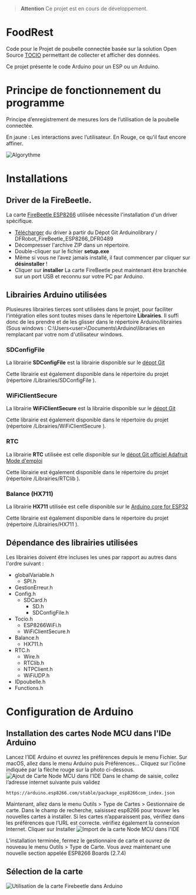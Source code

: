 > **Attention**
> Ce projet est en cours de développement.

# FoodRest
Code pour le Projet de poubelle connectée basée sur la solution Open Source [TOCIO](https://github.com/UBO-Open-factory/TOCIO-Back-office) permettant de collecter et afficher des données.

Ce projet présente le code Arduino pour un ESP ou un Arduino.

# Principe de fonctionnement du programme
Principe d’enregistrement de mesures lors de l’utilisation de la poubelle connectée.

En jaune : Les interactions avec l’utilisateur.
En Rouge, ce qu'il faut encore affiner.

![Algorythme](./Doc/Algorythme.png?raw=true "Algorythme")

# Installations
## Driver de la FireBeetle.
La carte [FireBeetle ESP8266](https://wiki.dfrobot.com/FireBeetle_ESP8266_IOT_Microcontroller_SKU__DFR0489) utilisée nécessite l'installation d'un driver spécifique.
* [Télécharger](https://github.com/Arduinolibrary/DFRobot_FireBeetle_ESP8266_DFR0489/raw/master/CH340%20Driver.zip) du driver à partir du Dépot Git Arduinolibrary / DFRobot_FireBeetle_ESP8266_DFR0489
* Décompresser l'archive ZIP dans un répertoire.
* Double-cliquer sur le fichier **setup.exe**
* Même si vous ne l’avez jamais installé, il faut commencer par cliquer sur **désinstaller** !
* Cliquer sur **installer**
La carte FireBeetle peut maintenant être branchée sur un port USB et reconnu sur votre PC par Arduino.

## Librairies Arduino utilisées
Plusieures librairies tierces sont utilisées dans le projet, pour faciliter l'intégration elles sont toutes mises 
dans le répertoire **Librairies**. 
Il suffi donc de les prendre et de les glisser dans le répertoire Arduino/librairies 
(Sous windows : C:\Users\<user>\Documents\Arduino\libraries en remplacant <user> par votre nom d'utilisateur windows.

### SDConfigFile
La librairie **SDConfigFile** est la librairie disponible sur le [dépot Git](https://github.com/bneedhamia/sdconfigfile)

Cette librairie est également disponible dans le répertoire du projet (répertoire /Librairies/SDConfigFile ).


### WiFiClientSecure
La librairie **WiFiClientSecure** est la librairie disponible sur le [dépot Git](https://github.com/espressif/arduino-esp32/tree/master/libraries/WiFiClientSecure)

Cette librairie est également disponible dans le répertoire du projet (répertoire /Librairies/WiFiClientSecure ).

### RTC
La librairie **RTC** utilisée est celle disponible sur le [dépot Git officiel Adafruit](https://github.com/adafruit/RTClib)
[Mode d'emploi](https://learn.adafruit.com/adafruit-pcf8523-real-time-clock?view=all)

Cette librairie est également disponible dans le répertoire du projet (répertoire /Librairies/RTClib ).

### Balance (HX711)
La librairie **HX711** utilisée est celle disponible sur le [Arduino core for ESP32](https://github.com/espressif/arduino-esp32)

Cette librairie est également disponible dans le répertoire du projet (répertoire /Librairies/HX711 ).

## Dépendance des librairies utilisées
Les librairies doivent être incluses les unes par rapport au autres dans l'ordre suivant :
* globalVariable.h
  * SPI.h
* GestionErreur.h
* Config.h
  * SDCard.h
	* SD.h
    * SDConfigFile.h
* Tocio.h
  * ESP8266WiFi.h
  *  WiFiClientSecure.h
* Balance.h
  * HX711.h
* RTC.h
  * Wire.h
  * RTClib.h
  * NTPClient.h
  * WiFiUDP.h
* IDpoubelle.h
* Functions.h

# Configuration de Arduino
## Installation des cartes Node MCU dans l'IDe Arduino
Lancez l’IDE Arduino et ouvrez les préférences depuis le menu Fichier. Sur macOS, allez dans le menu Arduino puis Préférences… Cliquez sur l’icône indiquée par la flèche rouge sur la photo ci-dessous.
![Ajout de Carte Node MCU dans l'IDE](./Doc/Arduino_1.png?raw=true "IDE")
Dans le champ de saisie, collez l’adresse internet suivante puis validez
```
https://arduino.esp8266.com/stable/package_esp8266com_index.json
```
Maintenant, allez dans le menu Outils > Type de Cartes > Gestionnaire de carte.
Dans le champ de recherche, saisissez esp8266 pour trouver les nouvelles cartes à installer. Si les cartes n’apparaissent pas, vérifiez dans les préférences que l’URL est correcte. vérifiez également la connexion Internet. Cliquer sur Installer
![Import de la carte Node MCU dans l'IDE](./Doc/Arduino_2.png?raw=true "Import")

L’installation terminée, fermez le gestionnaire de carte et ouvrez de nouveau le menu Outils > Type de Carte. 
Vous avez maintenant une nouvelle section appelée ESP8266 Boards (2.7.4)

## Sélection de la carte 
![Utilisation de la carte Firebeetle dans Arduino](./Doc/Arduino_Conf_NodeMCU2.png?raw=true "Utilisation de la carte Firebeetle dans Arduino")